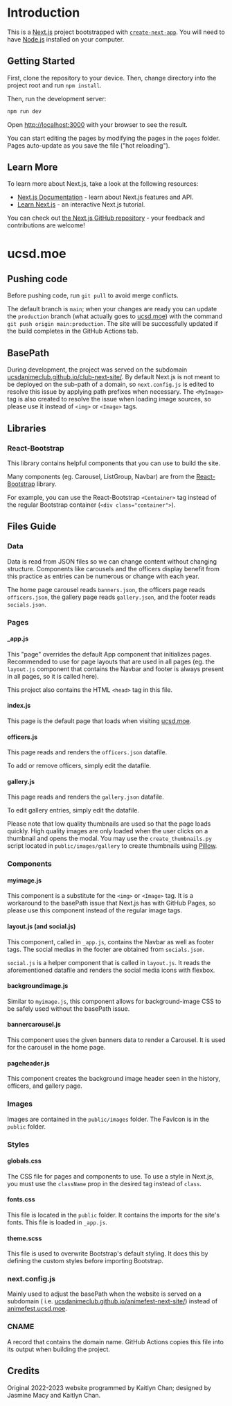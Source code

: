 # Introduction

This is a [Next.js](https://nextjs.org/) project bootstrapped
with [`create-next-app`](https://github.com/vercel/next.js/tree/canary/packages/create-next-app). You will need to have [Node.js](https://nodejs.org/en/) installed on your computer.

## Getting Started

First, clone the repository to your device.
Then, change directory into the project root and run `npm install`.

Then, run the development server:

```bash
npm run dev
```

Open [http://localhost:3000](http://localhost:3000) with your browser to see the result.

You can start editing the pages by modifying the pages in the `pages` folder. Pages auto-update as you save the file ("hot reloading").


## Learn More

To learn more about Next.js, take a look at the following resources:

- [Next.js Documentation](https://nextjs.org/docs) - learn about Next.js features and API.
- [Learn Next.js](https://nextjs.org/learn) - an interactive Next.js tutorial.

You can check out [the Next.js GitHub repository](https://github.com/vercel/next.js/) - your feedback and contributions
are welcome!

# ucsd.moe

## Pushing code

Before pushing code, run `git pull` to avoid merge conflicts.

The default branch is ```main```; when your changes are ready you can update the ````production```` branch (what
actually goes to [ucsd.moe](https://ucsd.moe)) with the command `git push origin main:production`. The site will be
successfully updated if the build completes in the GitHub Actions tab.

## BasePath

During development, the project was served on the
subdomain [ucsdanimeclub.github.io/club-next-site/](https://ucsdanimeclub.github.io/club-next-site/). By default Next.js
is not meant to be deployed on the sub-path of a domain, so `next.config.js` is edited to resolve this issue by applying
path prefixes when necessary. The `<MyImage>` tag is also created to resolve the issue when loading image sources, so
please use it instead of `<img>` or `<Image>` tags.

## Libraries

### React-Bootstrap

This library contains helpful components that you can use to build the site.

Many components (eg. Carousel, ListGroup, Navbar) are from
the [React-Bootstrap](https://react-bootstrap.github.io/components/alerts/) library.

For example, you can use the React-Bootstrap `<Container>` tag instead of the regular Bootstrap
container (`<div class="container">`).

## Files Guide

### Data

Data is read from JSON files so we can change content without changing structure. Components like carousels and the
officers display benefit from this practice as entries can be numerous or change with each year.

The home page carousel reads `banners.json`, the officers page reads `officers.json`, the gallery page
reads `gallery.json`, and the footer reads `socials.json`.

### Pages

#### _app.js

This "page" overrides the default App component that initializes pages. Recommended to use for page layouts that are
used in all pages (eg. the `layout.js` component that contains the Navbar and footer is always present in all pages, so
it is called here).

This project also contains the HTML `<head>` tag in this file.

#### index.js

This page is the default page that loads when visiting [ucsd.moe](https://ucsd.moe).

#### officers.js

This page reads and renders the `officers.json` datafile.

To add or remove officers, simply edit the datafile.

#### gallery.js

This page reads and renders the `gallery.json` datafile.

To edit gallery entries, simply edit the datafile.

Please note that low quality thumbnails are used so that the page loads quickly. High quality images are only loaded
when the user clicks on a thumbnail and opens the modal. You may use the `create_thumbnails.py` script located
in `public/images/gallery` to create
thumbnails using [Pillow]("https://pillow.readthedocs.io/en/stable/").

### Components

#### myimage.js

This component is a substitute for the `<img>` or `<Image>` tag. It is a workaround to the basePath issue that Next.js
has with GitHub Pages, so please use this component instead of the regular image tags.

#### layout.js (and social.js)

This component, called in `_app.js`, contains the Navbar as well as footer tags. The social medias in the footer are
obtained from `socials.json`.

`social.js` is a helper component that is called in `layout.js`. It reads the aforementioned datafile and renders the
social media icons with flexbox.

#### backgroundimage.js

Similar to `myimage.js`, this component allows for background-image CSS to be safely used without the basePath issue.

#### bannercarousel.js

This component uses the given banners data to render a Carousel. It is used for the carousel in the home page.

#### pageheader.js

This component creates the background image header seen in the history, officers, and gallery page.

### Images

Images are contained in the `public/images` folder. The FavIcon is in the `public` folder.

### Styles

#### globals.css

The CSS file for pages and components to use. To use a style in Next.js, you must use the `className` prop in the
desired tag instead of `class`.

#### fonts.css

This file is located in the `public` folder. It contains the imports for the site's fonts. This file is loaded
in `_app.js`.

#### theme.scss

This file is used to overwrite Bootstrap's default styling. It does this by defining the custom styles before
importing Bootstrap.

### next.config.js

Mainly used to adjust the basePath when the website is served on a subdomain (
i.e. [ucsdanimeclub.github.io/animefest-next-site/](https://ucsdanimeclub.github.io/animefest-next-site/)) instead
of [animefest.ucsd.moe](https://animefest.ucsd.moe).

### CNAME

A record that contains the domain name. GitHub Actions copies this file into its output when building the project.

## Credits

Original 2022-2023 website programmed by Kaitlyn Chan; designed by Jasmine Macy and Kaitlyn Chan.
